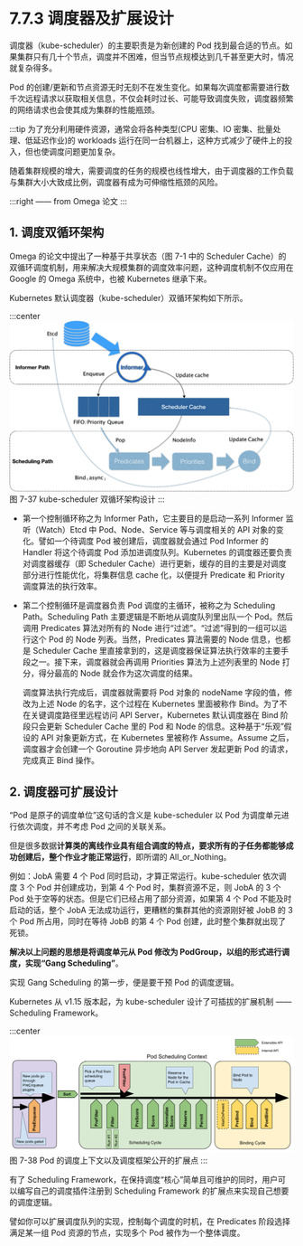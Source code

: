 # 7.7.3 调度器及扩展设计

调度器（kube-scheduler）的主要职责是为新创建的 Pod 找到最合适的节点。如果集群只有几十个节点，调度并不困难，但当节点规模达到几千甚至更大时，情况就复杂得多。

Pod 的创建/更新和节点资源无时无刻不在发生变化。如果每次调度都需要进行数千次远程请求以获取相关信息，不仅会耗时过长、可能导致调度失败，调度器频繁的网络请求也会使其成为集群的性能瓶颈。

:::tip <a/>
为了充分利用硬件资源，通常会将各种类型(CPU 密集、IO 密集、批量处理、低延迟作业)的 workloads 运行在同一台机器上，这种方式减少了硬件上的投入，但也使调度问题更加复杂。

随着集群规模的增大，需要调度的任务的规模也线性增大，由于调度器的工作负载与集群大小大致成比例，调度器有成为可伸缩性瓶颈的风险。

:::right
—— from Omega 论文
:::

## 1. 调度双循环架构

Omega 的论文中提出了一种基于共享状态（图 7-1 中的 Scheduler Cache）的双循环调度机制，用来解决大规模集群的调度效率问题，这种调度机制不仅应用在 Google 的 Omega 系统中，也被 Kubernetes 继承下来。

Kubernetes 默认调度器（kube-scheduler）双循环架构如下所示。

:::center
  ![](../assets/kube-scheduler.png)<br/>
  图 7-37 kube-scheduler 双循环架构设计
:::

- 第一个控制循环称之为 Informer Path，它主要目的是启动一系列 Informer 监听（Watch）Etcd 中 Pod、Node、Service 等与调度相关的 API 对象的变化。譬如一个待调度 Pod 被创建后，调度器就会通过 Pod Informer 的 Handler 将这个待调度 Pod 添加进调度队列。Kubernetes 的调度器还要负责对调度器缓存（即 Scheduler Cache）进行更新，缓存的目的主要是对调度部分进行性能优化，将集群信息 cache 化，以便提升 Predicate 和 Priority 调度算法的执行效率。

- 第二个控制循环是调度器负责 Pod 调度的主循环，被称之为 Scheduling Path。Scheduling Path 主要逻辑是不断地从调度队列里出队一个 Pod。然后调用 Predicates 算法对所有的 Node 进行“过滤”。“过滤”得到的一组可以运行这个 Pod 的 Node 列表。当然，Predicates 算法需要的 Node 信息，也都是 Scheduler Cache 里直接拿到的，这是调度器保证算法执行效率的主要手段之一。接下来，调度器就会再调用 Priorities 算法为上述列表里的 Node 打分，得分最高的 Node 就会作为这次调度的结果。

	调度算法执行完成后，调度器就需要将 Pod 对象的 nodeName 字段的值，修改为上述 Node 的名字，这个过程在 Kubernetes 里面被称作 Bind。为了不在关键调度路径里远程访问 API Server，Kubernetes 默认调度器在 Bind 阶段只会更新 Scheduler Cache 里的 Pod 和 Node 的信息。这种基于“乐观”假设的 API 对象更新方式，在 Kubernetes 里被称作 Assume。Assume 之后，调度器才会创建一个 Goroutine 异步地向 API Server 发起更新 Pod 的请求，完成真正 Bind 操作。


## 2. 调度器可扩展设计

“Pod 是原子的调度单位”这句话的含义是 kube-scheduler 以 Pod 为调度单元进行依次调度，并不考虑 Pod 之间的关联关系。

但是很多数据**计算类的离线作业具有组合调度的特点，要求所有的子任务都能够成功创建后，整个作业才能正常运行**，即所谓的 All_or_Nothing。

例如：JobA 需要 4 个 Pod 同时启动，才算正常运行。kube-scheduler 依次调度 3 个 Pod 并创建成功，到第 4 个 Pod 时，集群资源不足，则 JobA 的 3 个 Pod 处于空等的状态。但是它们已经占用了部分资源，如果第 4 个 Pod 不能及时启动的话，整个 JobA 无法成功运行，更糟糕的集群其他的资源刚好被 JobB 的 3 个 Pod 所占用，同时在等待 JobB 的第 4 个 Pod 创建，此时整个集群就出现了死锁。

**解决以上问题的思想是将调度单元从 Pod 修改为 PodGroup，以组的形式进行调度，实现“Gang Scheduling”**。

实现 Gang Scheduling 的第一步，便是要干预 Pod 的调度逻辑。

Kubernetes 从 v1.15 版本起，为 kube-scheduler 设计了可插拔的扩展机制 —— Scheduling Framework。

:::center
  ![](../assets/scheduling-framework-extensions.png)<br/>
   图 7-38 Pod 的调度上下文以及调度框架公开的扩展点
:::

有了 Scheduling Framework，在保持调度“核心”简单且可维护的同时，用户可以编写自己的调度插件注册到 Scheduling Framework 的扩展点来实现自己想要的调度逻辑。

譬如你可以扩展调度队列的实现，控制每个调度的时机，在 Predicates 阶段选择满足某一组 Pod 资源的节点，实现多个 Pod 被作为一个整体调度。
